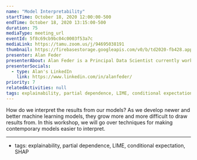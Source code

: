 ```yaml
---
name: "Model Interpretability"
startTime: October 18, 2020 12:00:00-500
endTime: October 18, 2020 13:15:00-500
duration: 75
mediaType: meeting_url
eventId: 5f8c69cb9bc04c0003f53a7c
mediaLink: https://tamu.zoom.us/j/94695038191
thumbnail: https://firebasestorage.googleapis.com/v0/b/td2020-fb428.appspot.com/o/Frame%206.png?alt=media&token=6197430c-42e9-4db0-b342-95490a63426f
presenter: Alan Feder
presenterAbout: Alan Feder is a Principal Data Scientist currently working for Invesco Mutual Funds. Prior to Invesco, Alan worked for 8 years gaining actuarial and data science experience in finance. Alan has a Bachelors Degree in Mathematics & Economics from Columbia University, and a Masters in Statistics from Columbia as well.
presenterSocials:
  - type: Alan's LinkedIn
    link: https://www.linkedin.com/in/alanfeder/
priority: 7
relatedActivities: null
tags: explainability, partial dependence, LIME, conditional expectation, SHAP
---
```


How do we interpret the results from our models? As we develop newer and better machine learning models, they grow more and more difficult to draw results from. In this workshop, we will go over techniques for making contemporary models easier to interpret.

---

- tags: explainability, partial dependence, LIME, conditional expectation, SHAP
